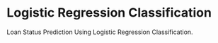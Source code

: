 # Logistic Regression Classification
 Loan Status Prediction Using Logistic Regression Classification.

